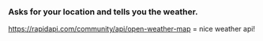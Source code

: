 ### Asks for your location and tells you the weather.

https://rapidapi.com/community/api/open-weather-map = nice weather api!
